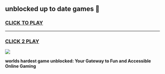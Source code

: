 
## unblocked up to date games 👋
<h3>
<a href="https://premium.freeplayer.one?title=unblocked_up_to_date_games&ref=13F">CLICK TO PLAY</a></h3>
<hr>

<h3>
<a href="https://premium.freeplayer.one?title=unblocked_up_to_date_games&ref=13F">CLICK 2 PLAY</a>
  
</h3>

<a href="https://premium.freeplayer.one?title=unblocked_up_to_date_games&ref=12F/"><img src="https://clearcache.store/games.png"></a>


**worlds hardest game unblocked: Your Gateway to Fun and Accessible Online Gaming**
